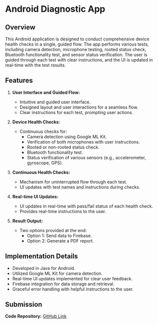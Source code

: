 
# Android Diagnostic App

## Overview

This Android application is designed to conduct comprehensive device health checks in a single, guided flow. The app performs various tests, including camera detection, microphone testing, rooted status check, Bluetooth functionality test, and sensor status verification. The user is guided through each test with clear instructions, and the UI is updated in real-time with the test results.

## Features

1. **User Interface and Guided Flow:**
   - Intuitive and guided user interface.
   - Designed layout and user interactions for a seamless flow.
   - Clear instructions for each test, prompting user actions.

2. **Device Health Checks:**
   - Continuous checks for:
     - Camera detection using Google ML Kit.
     - Verification of both microphones with user instructions.
     - Rooted or non-rooted status check.
     - Bluetooth functionality test.
     - Status verification of various sensors (e.g., accelerometer, gyroscope, GPS).

3. **Continuous Health Checks:**
   - Mechanism for uninterrupted flow through each test.
   - UI updates with test names and instructions during checks.

4. **Real-time UI Updates:**
   - UI updates in real-time with pass/fail status of each health check.
   - Provides real-time instructions to the user.

5. **Result Output:**
   - Two options provided at the end:
     - Option 1: Send data to Firebase.
     - Option 2: Generate a PDF report.

## Implementation Details

- Developed in Java for Android.
- Utilized Google ML Kit for camera detection.
- Real-time UI updates implemented for clear user feedback.
- Firebase integration for data storage and retrieval.
- Graceful error handling with helpful instructions to the user.

## Submission
**Code Repository:** [GitHub Link](https://github.com/JAYS-bit/DeviceHealthCheckerApp)

